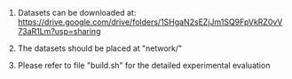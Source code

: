 1. Datasets can be downloaded at: https://drive.google.com/drive/folders/1SHgaN2sEZjJm1SQ9FpVkRZ0vV73aR1Lm?usp=sharing
   
2. The datasets should be placed at "network/"
   
3. Please refer to file "build.sh" for the detailed experimental evaluation
